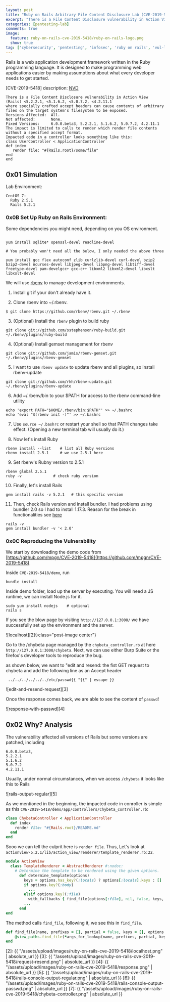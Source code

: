 ```yaml
---
layout: post
title: "Ruby on Rails Arbitrary File Content Disclosure Lab (CVE-2019-5418)"
excerpt: "There is a File Content Disclosure vulnerability in Action View (Rails) <5.2.2.1, <5.1.6.2, <5.0.7.2, <4.2.11.1 where specially crafted accept headers can cause contents of arbitrary files on the target system's filesystem to be exposed."
categories: [pentesting-lab]
comments: true
image:
  feature: ruby-on-rails-cve-2019-5418/ruby-on-rails-logo.png
  show: true
tag: ['cybersecurity', 'pentesting', 'infosec', 'ruby on rails', 'vul-lab', 'web app security']
---
```


Rails is a web application development framework written in the Ruby programming language. It is designed to make programming web applications easier by making assumptions about what every developer needs to get started.

[CVE-2019-5418] description: [NVD](https://nvd.nist.gov/vuln/detail/CVE-2019-5418)
```
There is a File Content Disclosure vulnerability in Action View (Rails) <5.2.2.1, <5.1.6.2, <5.0.7.2, <4.2.11.1 
where specially crafted accept headers can cause contents of arbitrary files on the target system's filesystem to be exposed.
Versions Affected:  All. 
Not affected:       None. 
Fixed Versions:     6.0.0.beta3, 5.2.2.1, 5.1.6.2, 5.0.7.2, 4.2.11.1 
The impact is limited to calls to render which render file contents without a specified accept format.
Impacted code in a controller looks something like this: 
class UserController < ApplicationController 
def index 
   render file: "#{Rails.root}/some/file" 
end 
end
```

## 0x01 Simulation

Lab Environment:
```
CentOS 7:
  Ruby 2.5.1
  Rails 5.2.1
```

### 0x0B Set Up Ruby on Rails Environment:

Some dependencies you might need, depending on you OS environment.
```

yum install sqlite* openssl-devel readline-devel

# You probably won't need all the below, I only needed the above three

yum install gcc flex autoconf zlib curlzlib-devel curl-devel bzip2 bzip2-devel ncurses-devel libjpeg-devel libpng-devel libtiff-devel freetype-devel pam-develgcc+ gcc-c++ libxml2 libxml2-devel libxslt libxslt-devel 
```

We will use [rbenv][1] to manage development environments.

1. Install git if your don't already have it.

2. Clone rbenv into ~/.rbenv.
```
$ git clone https://github.com/rbenv/rbenv.git ~/.rbenv
```

3. (Optional) Install the ```rbenv``` plugin to build ruby 
```
git clone git://github.com/sstephenson/ruby-build.git ~/.rbenv/plugins/ruby-build
```

4. (Optional) Install gemset management for rbenv
```
git clone git://github.com/jamis/rbenv-gemset.git ~/.rbenv/plugins/rbenv-gemset
```

5. I want to use ```rbenv update``` to update rbenv and all plugins, so install rbenv-update
```
git clone git://github.com/rkh/rbenv-update.git ~/.rbenv/plugins/rbenv-update
```

6. Add ~/.rbenv/bin to your $PATH for access to the rbenv command-line utility
```
echo 'export PATH="$HOME/.rbenv/bin:$PATH"' >> ~/.bashrc
echo 'eval "$(rbenv init -)"' >> ~/.bashrc
```

7. Use ```source ~/.bashrc``` or restart your shell so that PATH changes take effect. (Opening a new terminal tab will usually do it.)

8. Now let's install Ruby
```
rbenv install --list    # list all Ruby versions
rbenv install 2.5.1     # we use 2.5.1 here
```

9. Set rbenv's Rubny version to 2.5.1
```
rbenv global 2.5.1
ruby -v              # check ruby version
```

10. Finally, let's install Rails
```
gem install rails -v 5.2.1   # this specific version
```

11. Then, check Rails version and install bundler. I had problems using bundler 2.0 so I had to install 1.17.3. Reason for the break in functionalities see [here](https://bundler.io/blog/2019/01/04/an-update-on-the-bundler-2-release.html)
```
rails -v
gem install bundler -v '< 2.0' 
```

### 0x0C Reproducing the Vulnerability

We start by downloading the demo code from [https://github.com/mpgn/CVE-2019-5418](https://github.com/mpgn/CVE-2019-5418)

Inside ```CVE-2019-5418/demo```, run 
```
bundle install
```

Inside demo folder, load up the server by executing. You will need a JS runtime, we can install Node.js for it.

```
sudo yum install nodejs    # optional
rails s
```

If you see the blow page by visiting ```http://127.0.0.1:3000/``` we have successfully set up the environment and the server.

![localhost][2]{:class="post-image center"}

Go to the /chybeta page managed by the ```chybeta_controller.rb``` at here ```http://127.0.0.1:3000/chybeta```. Next, we can use either Burp Suite or the firefox's developer tools to reproduce the bug. 

as shown below, we want to "edit and resend: the fist GET request to chybeta and add the following line as an Accept header

```
 ../../../../../../etc/passwd{{ "{{" | escape }}
```

![edit-and-resend-request][3]

Once the response comes back, we are able to see the content of ```passwd```!

![response-with-passwd][4]


## 0x02 Why? Analysis

The vulnerability affected all versions of Rails but some versions are patched, including
```
6.0.0.beta3,
5.2.2.1
5.1.6.2
5.0.7.2
4.2.11.1
```

Usually, under normal circumstances, when we access ```/chybeta``` it looks like this to Rails

![rails-output-regular][5]

As we mentioned in the beginning, the impacted code in conroller is simple as this ```CVE-2019-5418/demo/app/controllers/chybeta_controller.rb```:

```ruby
class ChybetaController < ApplicationController
  def index
    render file: "#{Rails.root}/README.md"
  end
end
```

Sooo we can tell the culprit here is ```render file```. Thus, Let's look at ```actionview-5.2.1/lib/action_view/renderer/template_renderer.rb:22```. 

```ruby
module ActionView   
  class TemplateRenderer < AbstractRenderer #:nodoc:
    # Determine the template to be rendered using the given options.
      def determine_template(options)
        keys = options.has_key?(:locals) ? options[:locals].keys : []
        if options.key?(:body)
          ...
        elsif options.key?(:file)
          with_fallbacks { find_file(options[:file], nil, false, keys, @details) }
        ...
      end
end
```

The method calls ```find_file```, following it, we see this in ```find_file```.

```ruby
def find_file(name, prefixes = [], partial = false, keys = [], options = {})
    @view_paths.find_file(*args_for_lookup(name, prefixes, partial, keys, options))
end
```



[1]: https://github.com/rbenv/rbenv
[2]: {{ "/assets/upload/images/ruby-on-rails-cve-2019-5418/localhost.png" | absolute_url }}
[3]: {{ "/assets/upload/images/ruby-on-rails-cve-2019-5418/request-resend.png" | absolute_url }}
[4]: {{ "/assets/upload/images/ruby-on-rails-cve-2019-5418/response.png" | absolute_url }}
[5]: {{ "/assets/upload/images/ruby-on-rails-cve-2019-5418/rails-console-output-regular.png" | absolute_url }}
[6]: {{ "/assets/upload/images/ruby-on-rails-cve-2019-5418/rails-console-output-passwd.png" | absolute_url }}
[7]: {{ "/assets/upload/images/ruby-on-rails-cve-2019-5418/chybeta-controller.png" | absolute_url }}